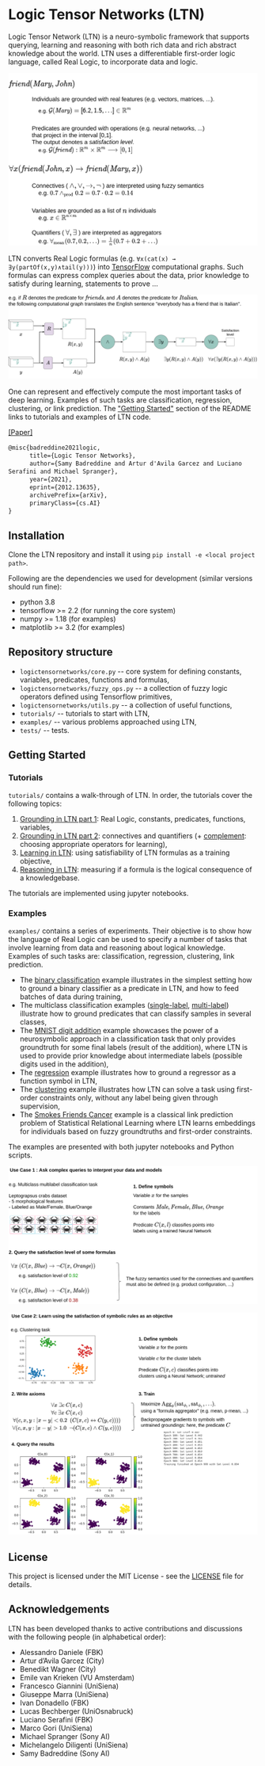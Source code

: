 # Logic Tensor Networks (LTN)

Logic Tensor Network (LTN) is a neuro-symbolic framework that supports querying, learning and reasoning with both rich data and rich abstract knowledge about the world.
LTN uses a differentiable first-order logic language, called Real Logic, to incorporate data and logic. 

![Grounding_illustration](./docs/img/framework_grounding.png)

LTN converts Real Logic formulas (e.g. `∀x(cat(x) → ∃y(partOf(x,y)∧tail(y)))`) into [TensorFlow](https://www.tensorflow.org/) computational graphs.
Such formulas can express complex queries about the data, prior knowledge to satisfy during learning, statements to prove ...

![Computational_graph_illustration](./docs/img/framework_computational_graph.png)

One can represent and effectively compute the most important tasks of deep learning. Examples of such tasks are classification, regression, clustering, or link prediction.
The ["Getting Started"](#getting-started) section of the README links to tutorials and examples of LTN code.

[[Paper]](https://arxiv.org/pdf/2012.13635.pdf)
```
@misc{badreddine2021logic,
      title={Logic Tensor Networks}, 
      author={Samy Badreddine and Artur d'Avila Garcez and Luciano Serafini and Michael Spranger},
      year={2021},
      eprint={2012.13635},
      archivePrefix={arXiv},
      primaryClass={cs.AI}
}
```


## Installation

Clone the LTN repository and install it using `pip install -e <local project path>`.

Following are the dependencies we used for development (similar versions should run fine):
- python 3.8
- tensorflow >= 2.2 (for running the core system)
- numpy >= 1.18 (for examples)
- matplotlib >= 3.2 (for examples)

## Repository structure

- `logictensornetworks/core.py` -- core system for defining constants, variables, predicates, functions and formulas,
- `logictensornetworks/fuzzy_ops.py` -- a collection of fuzzy logic operators defined using Tensorflow primitives,
- `logictensornetworks/utils.py` -- a collection of useful functions,
- `tutorials/` -- tutorials to start with LTN,
- `examples/` -- various problems approached using LTN,
- `tests/` -- tests.

## Getting Started

### Tutorials

`tutorials/` contains a walk-through of LTN. In order, the tutorials cover the following topics:
1. [Grounding in LTN part 1](https://nbviewer.jupyter.org/github/logictensornetworks/logictensornetworks/blob/master/tutorials/1-grounding_non_logical_symbols.ipynb): Real Logic, constants, predicates, functions, variables,
2. [Grounding in LTN part 2](https://nbviewer.jupyter.org/github/logictensornetworks/logictensornetworks/blob/master/tutorials/2-grounding_connectives.ipynb): connectives and quantifiers (+ [complement](https://nbviewer.jupyter.org/github/logictensornetworks/logictensornetworks/blob/master/tutorials/2b-operators_and_gradients.ipynb): choosing appropriate operators for learning),
3. [Learning in LTN](https://nbviewer.jupyter.org/github/logictensornetworks/logictensornetworks/blob/master/tutorials/3-knowledgebase_and_learning.ipynb): using satisfiability of LTN formulas as a training objective,
4. [Reasoning in LTN](https://nbviewer.jupyter.org/github/logictensornetworks/logictensornetworks/blob/master/tutorials/4-reasoning.ipynb): measuring if a formula is the logical consequence of a knowledgebase.

The tutorials are implemented using jupyter notebooks.

### Examples

`examples/` contains a series of experiments. Their objective is to show how the language of Real Logic can be used to specify a number of tasks that involve learning from data and reasoning about logical knowledge. Examples of such tasks are: classification, regression, clustering, link prediction.

- The [binary classification](https://nbviewer.jupyter.org/github/logictensornetworks/logictensornetworks/blob/master/examples/binary_classification/binary_classification.ipynb) example illustrates in the simplest setting how to ground a binary classifier as a predicate in LTN, and how to feed batches of data during training,
- The multiclass classification examples ([single-label](https://nbviewer.jupyter.org/github/logictensornetworks/logictensornetworks/blob/master/examples/multiclass_classification/multiclass-singlelabel.ipynb), [multi-label](https://nbviewer.jupyter.org/github/logictensornetworks/logictensornetworks/blob/master/examples/multiclass_classification/multiclass-multilabel.ipynb)) illustrate how to ground predicates that can classify samples in several classes,
- The [MNIST digit addition](https://nbviewer.jupyter.org/github/logictensornetworks/logictensornetworks/blob/master/examples/mnist/single_digits_addition.ipynb) example showcases the power of a neurosymbolic approach in a classification task that only provides groundtruth for some final labels (result of the addition), where LTN is used to provide prior knowledge about intermediate labels (possible digits used in the addition),
- The [regression](https://nbviewer.jupyter.org/github/logictensornetworks/logictensornetworks/blob/master/examples/regression/regression.ipynb) example illustrates how to ground a regressor as a function symbol in LTN,
- The [clustering](https://nbviewer.jupyter.org/github/logictensornetworks/logictensornetworks/blob/master/examples/clustering/clustering.ipynb) example illustrates how LTN can solve a task using first-order constraints only, without any label being given through supervision,
- The [Smokes Friends Cancer](https://nbviewer.jupyter.org/github/logictensornetworks/logictensornetworks/blob/master/examples/smokes_friends_cancer/smokes_friends_cancer.ipynb) example is a classical link prediction problem of Statistical Relational Learning where LTN learns embeddings for individuals based on fuzzy groundtruths and first-order constraints.

The examples are presented with both jupyter notebooks and Python scripts.

![Querying with LTN](./docs/img/framework_querying.png)

![Learning with LTN](./docs/img/framework_learning.png)


## License

This project is licensed under the MIT License - see the [LICENSE](https://github.com/logictensornetworks/logictensornetworks/blob/master/LICENSE) file for details.

## Acknowledgements

LTN has been developed thanks to active contributions and discussions with the following people (in alphabetical order):
- Alessandro Daniele (FBK)
- Artur d’Avila Garcez (City)
- Benedikt Wagner (City)
- Emile van Krieken (VU Amsterdam)
- Francesco Giannini (UniSiena)
- Giuseppe Marra (UniSiena)
- Ivan Donadello (FBK)
- Lucas Bechberger (UniOsnabruck)
- Luciano Serafini (FBK)
- Marco Gori (UniSiena)
- Michael Spranger (Sony AI)
- Michelangelo Diligenti (UniSiena)
- Samy Badreddine (Sony AI)
